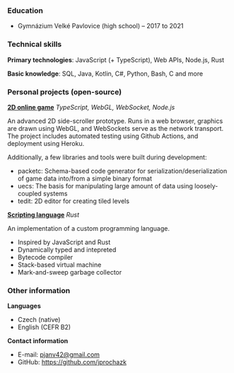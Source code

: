 ### Education
* Gymnázium Velké Pavlovice (high school) – 2017 to 2021

### Technical skills

**Primary technologies**: JavaScript (+ TypeScript), Web APIs, Node.js, Rust

**Basic knowledge**: SQL, Java, Kotlin, C#, Python, Bash, C and more

### Personal projects (open-source)

[**2D online game**](https://github.com/evercrawl/game) *TypeScript, WebGL, WebSocket, Node.js*

An advanced 2D side-scroller prototype. Runs in a web browser, graphics are drawn using WebGL, and WebSockets serve as the network transport. The project includes automated testing using Github Actions, and deployment using Heroku.

Additionally, a few libraries and tools were built during development:
* packetc: Schema-based code generator for serialization/deserialization of game data into/from a simple binary format
* uecs: The basis for manipulating large amount of data using loosely-coupled systems
* tedit: 2D editor for creating tiled levels

[**Scripting language**](https://github.com/ves-lang/ves) *Rust*

An implementation of a custom programming language.
* Inspired by JavaScript and Rust
* Dynamically typed and intepreted
* Bytecode compiler
* Stack-based virtual machine
* Mark-and-sweep garbage collector

### Other information
**Languages**
* Czech (native)
* English (CEFR B2)

**Contact information**
* E-mail: pjanv42@gmail.com
* GitHub: https://github.com/jprochazk